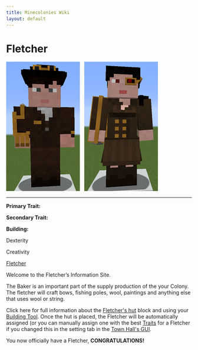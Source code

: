 ```yaml
---
title: Minecolonies Wiki
layout: default
---
```

# Fletcher

<div class="infobox box text-center">
<img src="../../assets/images/workers/fletcher_m.png" alt="Fletcher Male" />&nbsp;&nbsp;&nbsp;<img src="../../assets/images/workers/fletcher_f.png" alt="Fletcher Female" />
<hr />
  <div class="row section-text text-left">
    <div class="col">
      <p><strong>Primary Trait:</strong></p>
      <p><strong>Secondary Trait:</strong></p>
      <p><strong>Building:</strong></p>
    </div>
    <div class="col">
      <p class="traitp">Dexterity</p>
      <p class="traits">Creativity</p>
      <p><a href="../buildings/fletcher">Fletcher</a></p>
    </div>
  </div>
</div>

Welcome to the Fletcher’s Information Site.

The Baker is an important part of the supply production of the your Colony. The fletcher will craft bows, fishing poles, wool, paintings and anything else that uses wool or string. 

Click here for full information about the [Fletcher's hut](../buildings/fletcher) block and using your [Building Tool](../items/buildingtool). Once the hut is placed, the Fletcher will be automatically assigned (or you can manually assign one with the best [Traits](../systems/workerinfo) for a Fletcher if you changed this in the setting tab in the [Town Hall's GUI](../../source/buildings/townhall).

You now officially have a Fletcher, **CONGRATULATIONS!**
